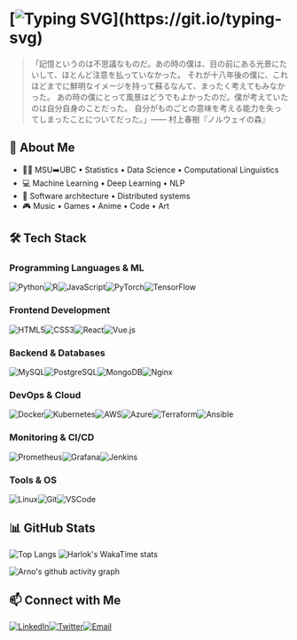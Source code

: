 # [![Typing SVG](https://readme-typing-svg.demolab.com?font=Fira+Code&weight=700&size=30&duration=2000&pause=5000&color=7AA2F7&center=true&vCenter=true&width=435&height=35&lines=Hey+there%2C+this+is+Arno!)](https://git.io/typing-svg)

>「記憶というのは不思議なものだ。あの時の僕は、目の前にある光景にたいして、ほとんど注意を払っていなかった。 それが十八年後の僕に、これほどまでに鮮明なイメージを持って蘇るなんて、まったく考えてもみなかった。 あの時の僕にとって風景はどうでもよかったのだ。僕が考えていたのは自分自身のことだった。 自分がものごとの意味を考える能力を失ってしまったことについてだった。」—— 村上春樹『ノルウェイの森』

## 🚀 About Me

- 👨‍🎓 MSU➡️UBC • Statistics • Data Science • Computational Linguistics
- 💻 Machine Learning • Deep Learning • NLP
- 📖 Software architecture • Distributed systems
- 🎮 Music • Games • Anime • Code • Art

## 🛠️ Tech Stack

### Programming Languages & ML

![Python](https://img.shields.io/badge/Python-3776AB?style=for-the-badge&logo=python&logoColor=white)![R](https://img.shields.io/badge/R-276DC3?style=for-the-badge&logo=r&logoColor=white)![JavaScript](https://img.shields.io/badge/JavaScript-F7DF1E?style=for-the-badge&logo=javascript&logoColor=black)![PyTorch](https://img.shields.io/badge/PyTorch-EE4C2C?style=for-the-badge&logo=pytorch&logoColor=white)![TensorFlow](https://img.shields.io/badge/TensorFlow-FF6F00?style=for-the-badge&logo=tensorflow&logoColor=white)

### Frontend Development

![HTML5](https://img.shields.io/badge/HTML5-E34F26?style=for-the-badge&logo=html5&logoColor=white)![CSS3](https://img.shields.io/badge/CSS3-1572B6?style=for-the-badge&logo=css3&logoColor=white)![React](https://img.shields.io/badge/React-61DAFB?style=for-the-badge&logo=react&logoColor=black)![Vue.js](https://img.shields.io/badge/Vue.js-4FC08D?style=for-the-badge&logo=vue.js&logoColor=white)

### Backend & Databases

![MySQL](https://img.shields.io/badge/MySQL-4479A1?style=for-the-badge&logo=mysql&logoColor=white)![PostgreSQL](https://img.shields.io/badge/PostgreSQL-4169E1?style=for-the-badge&logo=postgresql&logoColor=white)![MongoDB](https://img.shields.io/badge/MongoDB-47A248?style=for-the-badge&logo=mongodb&logoColor=white)![Nginx](https://img.shields.io/badge/Nginx-009639?style=for-the-badge&logo=nginx&logoColor=white)

### DevOps & Cloud

![Docker](https://img.shields.io/badge/Docker-2496ED?style=for-the-badge&logo=docker&logoColor=white)![Kubernetes](https://img.shields.io/badge/Kubernetes-326CE5?style=for-the-badge&logo=kubernetes&logoColor=white)![AWS](https://img.shields.io/badge/AWS-232F3E?style=for-the-badge&logo=amazon-aws&logoColor=white)![Azure](https://img.shields.io/badge/Azure-0078D4?style=for-the-badge&logo=microsoft-azure&logoColor=white)![Terraform](https://img.shields.io/badge/Terraform-7B42BC?style=for-the-badge&logo=terraform&logoColor=white)![Ansible](https://img.shields.io/badge/Ansible-EE0000?style=for-the-badge&logo=ansible&logoColor=white)

### Monitoring & CI/CD

![Prometheus](https://img.shields.io/badge/Prometheus-E6522C?style=for-the-badge&logo=prometheus&logoColor=white)![Grafana](https://img.shields.io/badge/Grafana-F46800?style=for-the-badge&logo=grafana&logoColor=white)![Jenkins](https://img.shields.io/badge/Jenkins-D24939?style=for-the-badge&logo=jenkins&logoColor=white)

### Tools & OS

![Linux](https://img.shields.io/badge/Linux-FCC624?style=for-the-badge&logo=linux&logoColor=black)![Git](https://img.shields.io/badge/Git-F05032?style=for-the-badge&logo=git&logoColor=white)![VSCode](https://img.shields.io/badge/VSCode-007ACC?style=for-the-badge&logo=visual-studio-code&logoColor=white)

## 📊 GitHub Stats

![Top Langs](https://github-readme-stats.vercel.app/api/top-langs/?username=arnozeng98&layout=compact&theme=tokyonight&hide=Jupyter%20Notebook,html) ![Harlok's WakaTime stats](https://github-readme-stats.vercel.app/api/wakatime?username=arnozeng98&layout=compact&theme=tokyonight)

![Arno's github activity graph](https://github-readme-activity-graph.vercel.app/graph?username=arnozeng98&theme=tokyo-night)

## 📫 Connect with Me

[![LinkedIn](https://img.shields.io/badge/LinkedIn-%230077B5.svg?style=flat-square&logo=linkedin&logoColor=white)](https://www.linkedin.com/in/arnozeng)[![Twitter](https://img.shields.io/badge/Twitter-%231DA1F2.svg?style=flat-square&logo=twitter&logoColor=white)](https://twitter.com/arnozeng)[![Email](https://img.shields.io/badge/Email-%23D14836.svg?style=flat-square&logo=gmail&logoColor=white)](mailto:arnozeng@outlook.com)
